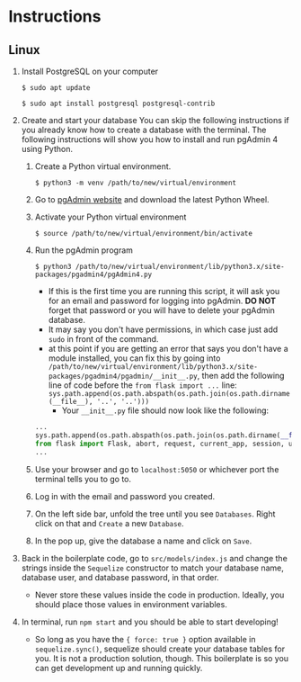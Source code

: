 # Instructions

## Linux

1. Install PostgreSQL on your computer
   ```shell
   $ sudo apt update
   ```
   ```shell
   $ sudo apt install postgresql postgresql-contrib
   ```
2. Create and start your database
   You can skip the following instructions if you already know how to create a database with the terminal. The following instructions will show you how to install and run pgAdmin 4 using Python.

   1. Create a Python virtual environment.
      ```shell
      $ python3 -m venv /path/to/new/virtual/environment
      ```
   2. Go to [pgAdmin website](https://www.pgadmin.org/download/pgadmin-4-python-wheel/) and download the latest Python Wheel.
   3. Activate your Python virtual environment
      ```shell
      $ source /path/to/new/virtual/environment/bin/activate
      ```
   4. Run the pgAdmin program

      ```shell
      $ python3 /path/to/new/virtual/environment/lib/python3.x/site-packages/pgadmin4/pgAdmin4.py
      ```

      - If this is the first time you are running this script, it will ask you for an email and password for logging into pgAdmin. **DO NOT** forget that password or you will have to delete your pgAdmin database.
      - It may say you don't have permissions, in which case just add `sudo` in front of the command.
      - at this point if you are getting an error that says you don't have a module installed, you can fix this by going into `/path/to/new/virtual/environment/lib/python3.x/site-packages/pgadmin4/pgadmin/__init__.py`, then add the following line of code before the `from flask import ...` line:
        `sys.path.append(os.path.abspath(os.path.join(os.path.dirname(__file__), '..', '..')))`
        - Your `__init__.py` file should now look like the following:

      ```python
      ...
      sys.path.append(os.path.abspath(os.path.join(os.path.dirname(__file__), '..', '..')))
      from flask import Flask, abort, request, current_app, session, url_for
      ...
      ```

   5. Use your browser and go to `localhost:5050` or whichever port the terminal tells you to go to.

   6. Log in with the email and password you created.

   7. On the left side bar, unfold the tree until you see `Databases`. Right click on that and `Create` a new `Database`.

   8. In the pop up, give the database a name and click on `Save`.

3. Back in the boilerplate code, go to `src/models/index.js` and change the strings inside the `Sequelize` constructor to match your database name, database user, and database password, in that order.

   - Never store these values inside the code in production. Ideally, you should place those values in environment variables.

4. In terminal, run `npm start` and you should be able to start developing!
   - So long as you have the `{ force: true }` option available in `sequelize.sync()`, sequelize should create your database tables for you. It is not a production solution, though. This boilerplate is so you can get development up and running quickly.
